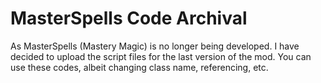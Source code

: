 # MasterSpells Code Archival

As MasterSpells (Mastery Magic) is no longer being developed. I have decided to upload the script files for the last version of the mod. You can use these codes, albeit changing class name, referencing, etc.
